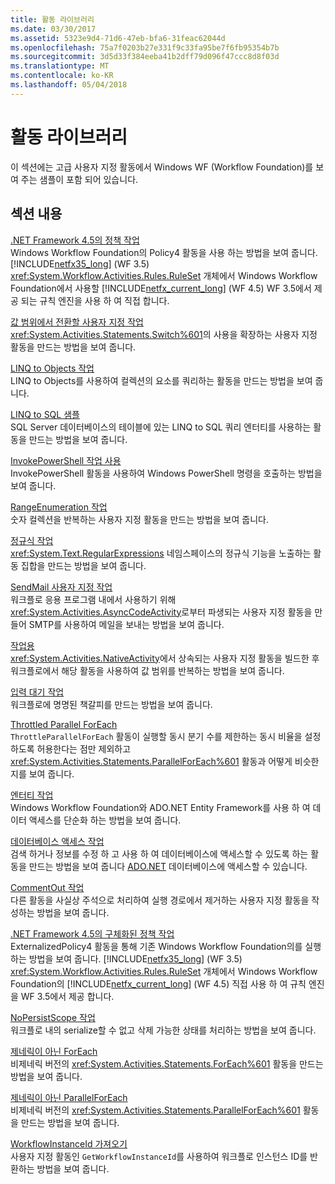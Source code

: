 ```yaml
---
title: 활동 라이브러리
ms.date: 03/30/2017
ms.assetid: 5323e9d4-71d6-47eb-bfa6-31feac62044d
ms.openlocfilehash: 75a7f0203b27e331f9c33fa95be7f6fb95354b7b
ms.sourcegitcommit: 3d5d33f384eeba41b2dff79d096f47ccc8d8f03d
ms.translationtype: MT
ms.contentlocale: ko-KR
ms.lasthandoff: 05/04/2018
---
```

# <a name="activity-library"></a>활동 라이브러리
이 섹션에는 고급 사용자 지정 활동에서 Windows WF (Workflow Foundation)를 보여 주는 샘플이 포함 되어 있습니다.  
  
## <a name="in-this-section"></a>섹션 내용  
 [.NET Framework 4.5의 정책 작업](../../../../docs/framework/windows-workflow-foundation/samples/policy-activity-in-net-framework-4-5.md)  
 Windows Workflow Foundation의 Policy4 활동을 사용 하는 방법을 보여 줍니다. [!INCLUDE[netfx35_long](../../../../includes/netfx35-long-md.md)] (WF 3.5) <xref:System.Workflow.Activities.Rules.RuleSet> 개체에서 Windows Workflow Foundation에서 사용할 [!INCLUDE[netfx_current_long](../../../../includes/netfx-current-long-md.md)] (WF 4.5) WF 3.5에서 제공 되는 규칙 엔진을 사용 하 여 직접 합니다.  
  
 [값 범위에서 전환할 사용자 지정 작업](../../../../docs/framework/windows-workflow-foundation/samples/custom-activity-to-switch-on-a-range-of-values.md)  
 <xref:System.Activities.Statements.Switch%601>의 사용을 확장하는 사용자 지정 활동을 만드는 방법을 보여 줍니다.  
  
 [LINQ to Objects 작업](../../../../docs/framework/windows-workflow-foundation/samples/linq-to-objects-activity.md)  
 LINQ to Objects를 사용하여 컬렉션의 요소를 쿼리하는 활동을 만드는 방법을 보여 줍니다.  
  
 [LINQ to SQL 샘플](../../../../docs/framework/windows-workflow-foundation/samples/linq-to-sql-sample.md)  
 SQL Server 데이터베이스의 테이블에 있는 LINQ to SQL 쿼리 엔터티를 사용하는 활동을 만드는 방법을 보여 줍니다.  
  
 [InvokePowerShell 작업 사용](../../../../docs/framework/windows-workflow-foundation/samples/using-the-invokepowershell-activity.md)  
 InvokePowerShell 활동을 사용하여 Windows PowerShell 명령을 호출하는 방법을 보여 줍니다.  
  
 [RangeEnumeration 작업](../../../../docs/framework/windows-workflow-foundation/samples/rangeenumeration-activity.md)  
 숫자 컬렉션을 반복하는 사용자 지정 활동을 만드는 방법을 보여 줍니다.  
  
 [정규식 작업](../../../../docs/framework/windows-workflow-foundation/samples/regular-expression-activities.md)  
 <xref:System.Text.RegularExpressions> 네임스페이스의 정규식 기능을 노출하는 활동 집합을 만드는 방법을 보여 줍니다.  
  
 [SendMail 사용자 지정 작업](../../../../docs/framework/windows-workflow-foundation/samples/sendmail-custom-activity.md)  
 워크플로 응용 프로그램 내에서 사용하기 위해 <xref:System.Activities.AsyncCodeActivity>로부터 파생되는 사용자 지정 활동을 만들어 SMTP를 사용하여 메일을 보내는 방법을 보여 줍니다.  
  
 [작업용](../../../../docs/framework/windows-workflow-foundation/samples/for-activity.md)  
 <xref:System.Activities.NativeActivity>에서 상속되는 사용자 지정 활동을 빌드한 후 워크플로에서 해당 활동을 사용하여 값 범위를 반복하는 방법을 보여 줍니다.  
  
 [입력 대기 작업](../../../../docs/framework/windows-workflow-foundation/samples/wait-for-input-activity.md)  
 워크플로에 명명된 책갈피를 만드는 방법을 보여 줍니다.  
  
 [Throttled Parallel ForEach](../../../../docs/framework/windows-workflow-foundation/samples/throttled-parallel-foreach.md)  
 `ThrottleParallelForEach` 활동이 실행할 동시 분기 수를 제한하는 동시 비율을 설정하도록 허용한다는 점만 제외하고 <xref:System.Activities.Statements.ParallelForEach%601> 활동과 어떻게 비슷한지를 보여 줍니다.  
  
 [엔터티 작업](../../../../docs/framework/windows-workflow-foundation/samples/entity-activities.md)  
 Windows Workflow Foundation와 ADO.NET Entity Framework를 사용 하 여 데이터 액세스를 단순화 하는 방법을 보여 줍니다.  
  
 [데이터베이스 액세스 작업](../../../../docs/framework/windows-workflow-foundation/samples/database-access-activities.md)  
 검색 하거나 정보를 수정 하 고 사용 하 여 데이터베이스에 액세스할 수 있도록 하는 활동을 만드는 방법을 보여 줍니다 [ADO.NET](http://go.microsoft.com/fwlink/?LinkId=166081) 데이터베이스에 액세스할 수 있습니다.  
  
 [CommentOut 작업](../../../../docs/framework/windows-workflow-foundation/samples/commentout-activity.md)  
 다른 활동을 사실상 주석으로 처리하여 실행 경로에서 제거하는 사용자 지정 활동을 작성하는 방법을 보여 줍니다.  
  
 [.NET Framework 4.5의 구체화된 정책 작업](../../../../docs/framework/windows-workflow-foundation/samples/externalized-policy-activity-in-net-framework-4-5.md)  
 ExternalizedPolicy4 활동을 통해 기존 Windows Workflow Foundation의를 실행 하는 방법을 보여 줍니다. [!INCLUDE[netfx35_long](../../../../includes/netfx35-long-md.md)] (WF 3.5) <xref:System.Workflow.Activities.Rules.RuleSet> 개체에서 Windows Workflow Foundation의 [!INCLUDE[netfx_current_long](../../../../includes/netfx-current-long-md.md)] (WF 4.5) 직접 사용 하 여 규칙 엔진을 WF 3.5에서 제공 합니다.  
  
 [NoPersistScope 작업](../../../../docs/framework/windows-workflow-foundation/samples/nopersistscope-activity.md)  
 워크플로 내의 serialize할 수 없고 삭제 가능한 상태를 처리하는 방법을 보여 줍니다.  
  
 [제네릭이 아닌 ForEach](../../../../docs/framework/windows-workflow-foundation/samples/non-generic-foreach.md)  
 비제네릭 버전의 <xref:System.Activities.Statements.ForEach%601> 활동을 만드는 방법을 보여 줍니다.  
  
 [제네릭이 아닌 ParallelForEach](../../../../docs/framework/windows-workflow-foundation/samples/non-generic-parallelforeach.md)  
 비제네릭 버전의 <xref:System.Activities.Statements.ParallelForEach%601> 활동을 만드는 방법을 보여 줍니다.  
  
 [WorkflowInstanceId 가져오기](../../../../docs/framework/windows-workflow-foundation/samples/get-workflowinstanceid.md)  
 사용자 지정 활동인 `GetWorkflowInstanceId`를 사용하여 워크플로 인스턴스 ID를 반환하는 방법을 보여 줍니다.
